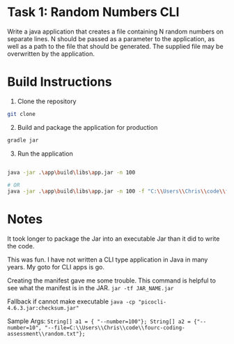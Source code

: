 # Task 1: Random Numbers CLI

Write a java application that creates a file containing N random numbers on separate lines. N should be passed as a parameter to the application, as well as a path to the file that should be generated. The supplied file may be overwritten by the application. 

# Build Instructions
1. Clone the repository
```bash
git clone 
```
2. Build and package the application for production
```bash
gradle jar 
```
3. Run the application
```bash

java -jar .\app\build\libs\app.jar -n 100

# OR
java -jar .\app\build\libs\app.jar -n 100 -f "C:\\Users\\Chris\\code\\fourc-coding-assessment\\random.txt"
```
# Notes
It took longer to package the Jar into an executable Jar than it did to write the code.

This was fun. I have not written a CLI type application in Java in many years. My goto for CLI apps is go. 

Creating the manifest gave me some trouble. This command is helpful to see what the manifest is in the JAR.
`jar -tf JAR_NAME.jar`

Fallback if cannot make executable
`java -cp "picocli-4.6.3.jar:checksum.jar"`

Sample Args:
`
String[] a1 = { "--number=100"};
String[] a2 = {"--number=10", "--file=C:\\Users\\Chris\\code\\fourc-coding-assessment\\random.txt"};
`
